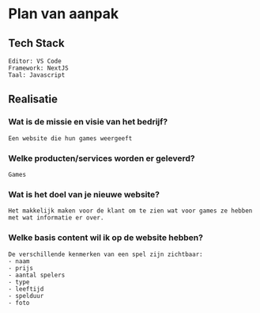 # Plan van aanpak

## Tech Stack
    Editor: VS Code
    Framework: NextJS
    Taal: Javascript
    
## Realisatie

### Wat is de missie en visie van het bedrijf?
    Een website die hun games weergeeft
    
### Welke producten/services worden er geleverd?
    Games

### Wat is het doel van je nieuwe website?
    Het makkelijk maken voor de klant om te zien wat voor games ze hebben met wat informatie er over.

### Welke basis content wil ik op de website hebben?
    De verschillende kenmerken van een spel zijn zichtbaar:
    - naam
    - prijs
    - aantal spelers
    - type
    - leeftijd
    - spelduur
    - foto
